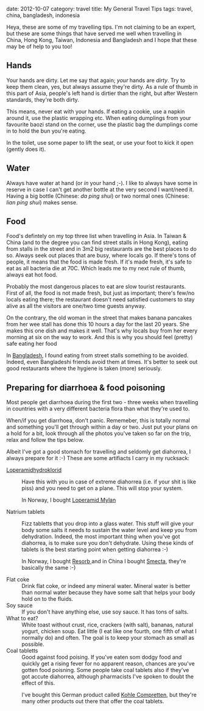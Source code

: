 date:    2012-10-07
category: travel
title: My General Travel Tips
tags: travel, china, bangladesh, indonesia

Heya, these are some of my travelling tips. I'm not claiming
to be an expert, but these are some things that have served me
well when travelling in China, Hong Kong, Taiwan, Indonesia
and Bangladesh and I hope that these may be of help to you
too!

## Hands

Your hands are dirty. Let me say that again; <cite>your</cite>
hands are <cite>dirty</cite>. Try to keep them clean, yes, but
always assume they're dirty. As a rule of thumb in this part
of Asia, people's left hand is dirtier than the right, but
after Western standards, they're both dirty.


This means, never eat with your hands. If eating a cookie, use
a napkin around it, use the plastic wrapping etc. When eating
dumplings from your favourite baozi stand on the corner, use
the plastic bag the dumplings come in to hold the bun you're
eating.


In the toilet, use some paper to lift the seat, or use your
foot to kick it open (gently does it).

## Water

Always have water at hand (or <em>in</em> your hand ;-). I
like to always have some in reserve in case I can't get
another bottle at the very second I want/need it. Having a big
bottle (Chinese: <cite>da ping shui</cite>) or two normal ones
(Chinese: <cite>lian ping shui</cite>) makes sense.

## Food

Food's defintely on my top three list when travelling in
Asia. In Taiwan &amp; China (and to the degree you can find
street stalls in Hong Kong), eating from stalls in the street
and in 3m2 big restaurants are the best places to do
so. Always seek out places that are busy, where locals go. If
there's tons of people, it means that the food is made
fresh. If it's made fresh, it's safe to eat as all bacteria
die at 70C. Which leads me to my next rule of thumb, always
eat hot food.


Probably the most dangerous places to eat are slow tourist
restaurants. First of all, the food is not made fresh, but
just as important; there's few/no locals eating there; the
restaurant doesn't need satisfied customers to stay alive as
all the visitors are one/two time guests anyway.


On the contrary, the old woman in the street that makes banana
pancakes from her wee stall has done this 10 hours a day for
the last 20 years. She makes this one dish and makes it
well. That's why locals buy from her every morning at six on
the way to work. And this is why you should feel (pretty) safe
eating her food


In <a href="http://bangladesh.com">Bangladesh</a>, I found
eating from street stalls something to be avoided. Indeed,
even Bangladeshi friends avoid them at times. It's better to
seek out good restaurants where the hygiene is taken (more)
seriously.

## Preparing for diarrhoea &amp; food poisoning

Most people get diarrhoea during the first two - three weeks
when travelling in countries with a very different bacteria
flora than what they're used to.


When/if you get diarrhoea, don't panic. Rememeber, this is
totally normal and something you'll get through within a day
or two. Just put your plans on a hold for a bit, look through
all the photos you've taken so far on the trip, relax and
follow the tips below.


Albeit I've got a good stomach for travelling and seldomly get
diahorrea, I always prepare for it :-) These are some
artifiacts I carry in my rucksack:

<dl>
<dt>
<a
href="http://www.legemiddelverket.no/custom/Preparatsok/prepSearch____80333.aspx?mainSearch=Loperamidhydroklorid&amp;onlyheading=">Loperamidhydroklorid</a>
</dt>
<dd>

Have this with you in case of extreme diahorrea (i.e. if
your shit is like piss) and you need to get on a plane. This
will stop your system.


In Norway, I bought <a
href="http://www.legemiddelverket.no/custom/Preparatsok/prepSearch____80333.aspx?SearchID=b0d90d8b-c0a2-4b09-a87b-9f409c103f11">
Loperamid Mylan</a>

</dd>
<dt>Natrium tablets</dt>
<dd>

Fizz tabletts that you drop into a glass water. This stuff
will give your body some salts it needs to sustain the water
level and keep you from dehydration. Indeed, the most
important thing when you've got diahorrea, is to make sure
you don't dehydrate. Using these kinds of tablets is the
best starting point when getting diahorrea :-)


In Norway, I bought <a
href="http://nestlenutrition.no/healthcare/nb/products/Sider/productDetails.aspx?p=Resorb+V%C3%A6skeerstatning">
Resorb
</a>
and in China I bought <a
href="http://www.smecta.md/index.php?domen_id=67&lang=en&sessia=&username_medicina=">Smecta</a>,
they're basically the same :-)

</dd>
<dt>Flat coke</dt>
<dd>
Drink flat coke, or indeed any mineral water. Mineral water
is better than normal water because they have some salt that
helps your body hold on to the fluids.
</dd>
<dt>Soy sauce</dt>
<dd>
If you don't have anything else, use soy sauce. It has tons
of salts.
</dd>
<dt>What to eat?</dt>
<dd>
White toast without crust, rice, crackers (with salt),
bananas, natural yogurt, chicken soup. Eat little (I eat
like one fourth, one fifth of what I normally do) and
often. The goal is to keep your stomach as small as
possible.
</dd>
<dt>Coal tabletts</dt>
<dd>
Good against food poising. If you've eaten som dodgy food
and quickly get a rising fever for no apparent reason,
chances are you've gotten food poisning. Some people take
coal tablets also if they've got accute diahorrea, although
pharmacists I've spoken to doubt the effect of this.

I've bought this German product called <a
href="http://www.legemiddelverket.no/custom/Preparatsok/prepSearch____80333.aspx?SearchID=ef6e6cc2-afb4-41ef-bbec-a8044b35237f">Kohle
Compretten</a>, but they're many other products out there
that offer the coal tablets.

</dd>
</dl>
